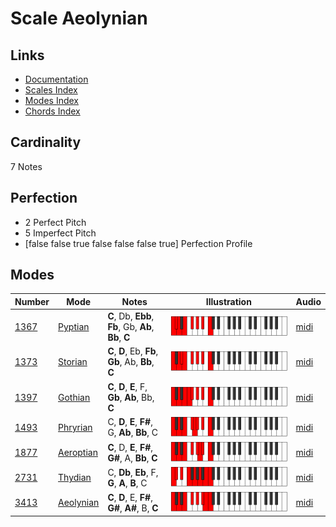 # Scale Aeolynian

## Links

- [Documentation](README.md)
- [Scales Index](Scales.md)
- [Modes Index](Modes.md)
- [Chords Index](Chords.md)

## Cardinality

7 Notes

## Perfection

- 2 Perfect Pitch
- 5 Imperfect Pitch
- [false false true false false false true] Perfection Profile

## Modes

| Number | Mode | Notes | Illustration | Audio |
|--------|------|-------|--------------|-------|
| [1367](https://ianring.com/musictheory/scales/1367) | [Pyptian](ModePyptian.md) | **C**, Db, **Ebb**, **Fb**, Gb, **Ab**, **Bb**, **C** | ![CNaturalPyptian](ModeCNaturalPyptian.png) | [midi](https://github.com/edipermadi/music/blob/main/docs/ModeCNaturalPyptian.mid?raw=true) | 
| [1373](https://ianring.com/musictheory/scales/1373) | [Storian](ModeStorian.md) | **C**, **D**, Eb, **Fb**, **Gb**, Ab, **Bb**, **C** | ![CNaturalStorian](ModeCNaturalStorian.png) | [midi](https://github.com/edipermadi/music/blob/main/docs/ModeCNaturalStorian.mid?raw=true) | 
| [1397](https://ianring.com/musictheory/scales/1397) | [Gothian](ModeGothian.md) | **C**, **D**, **E**, F, **Gb**, **Ab**, Bb, **C** | ![CNaturalGothian](ModeCNaturalGothian.png) | [midi](https://github.com/edipermadi/music/blob/main/docs/ModeCNaturalGothian.mid?raw=true) | 
| [1493](https://ianring.com/musictheory/scales/1493) | [Phryrian](ModePhryrian.md) | C, **D**, **E**, **F#**, G, **Ab**, **Bb**, C | ![CNaturalPhryrian](ModeCNaturalPhryrian.png) | [midi](https://github.com/edipermadi/music/blob/main/docs/ModeCNaturalPhryrian.mid?raw=true) | 
| [1877](https://ianring.com/musictheory/scales/1877) | [Aeroptian](ModeAeroptian.md) | **C**, D, **E**, **F#**, **G#**, A, **Bb**, **C** | ![CNaturalAeroptian](ModeCNaturalAeroptian.png) | [midi](https://github.com/edipermadi/music/blob/main/docs/ModeCNaturalAeroptian.mid?raw=true) | 
| [2731](https://ianring.com/musictheory/scales/2731) | [Thydian](ModeThydian.md) | C, **Db**, **Eb**, F, **G**, **A**, **B**, C | ![CNaturalThydian](ModeCNaturalThydian.png) | [midi](https://github.com/edipermadi/music/blob/main/docs/ModeCNaturalThydian.mid?raw=true) | 
| [3413](https://ianring.com/musictheory/scales/3413) | [Aeolynian](ModeAeolynian.md) | **C**, **D**, E, **F#**, **G#**, **A#**, B, **C** | ![CNaturalAeolynian](ModeCNaturalAeolynian.png) | [midi](https://github.com/edipermadi/music/blob/main/docs/ModeCNaturalAeolynian.mid?raw=true) | 
